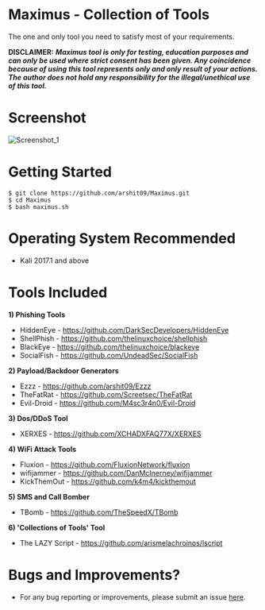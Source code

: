 # Maximus - Collection of Tools

The one and only tool you need to satisfy most of your requirements.

**DISCLAIMER:** ***Maximus tool is only for testing, education purposes and can only be used where strict consent has been given. Any coincidence because of using this tool represents only and only result of your actions. The author does not hold any responsibility for the illegal/unethical use of this tool.***

# Screenshot
![Screenshot_1](https://raw.githubusercontent.com/arshit09/Maximus/master/cover.PNG "SS")

# Getting Started
```
$ git clone https://github.com/arshit09/Maximus.git
$ cd Maximus
$ bash maximus.sh
  ```

# Operating System Recommended
- Kali 2017.1 and above

# Tools Included
**1) Phishing Tools**
- HiddenEye - https://github.com/DarkSecDevelopers/HiddenEye
- ShellPhish - https://github.com/thelinuxchoice/shellphish
- BlackEye - https://github.com/thelinuxchoice/blackeye
- SocialFish - https://github.com/UndeadSec/SocialFish

**2) Payload/Backdoor Generators**
- Ezzz - https://github.com/arshit09/Ezzz
- TheFatRat - https://github.com/Screetsec/TheFatRat
- Evil-Droid - https://github.com/M4sc3r4n0/Evil-Droid

**3) Dos/DDoS Tool**
- XERXES - https://github.com/XCHADXFAQ77X/XERXES

**4) WiFi Attack Tools**
- Fluxion - https://github.com/FluxionNetwork/fluxion
- wifijammer - https://github.com/DanMcInerney/wifijammer
- KickThemOut - https://github.com/k4m4/kickthemout

**5) SMS and Call Bomber**
- TBomb - https://github.com/TheSpeedX/TBomb

**6) 'Collections of Tools' Tool**
- The LAZY Script - https://github.com/arismelachroinos/lscript


# Bugs and Improvements?
- For any bug reporting or improvements, please submit an issue [here](https://github.com/arshit09/Maximus/issues/new "here").
